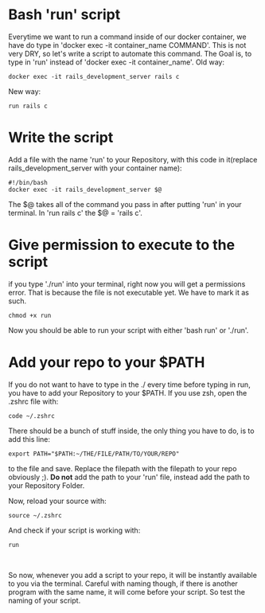 # Bash 'run' script
Everytime we want to run a command inside of our docker container, we have do type in 'docker exec -it container_name COMMAND'. This is not very DRY, so let's write a script to automate this command. The Goal is, to type in 'run' instead of 'docker exec -it container_name'.
Old way:
```
docker exec -it rails_development_server rails c
```
New way:
```
run rails c
```
# Write the script
Add a file with the name 'run' to your Repository, with this code in it(replace rails_development_server with your container name):
```
#!/bin/bash
docker exec -it rails_development_server $@
```
The $@ takes all of the command you pass in after putting 'run' in your terminal. In 'run rails c' the $@ = 'rails c'.
# Give permission to execute to the script
if you type './run' into your terminal, right now you will get a permissions error. That is because the file is not executable yet. We have to mark it as such.
```
chmod +x run
```
Now you should be able to run your script with either 'bash run' or './run'.
# Add your repo to your $PATH
If you do not want to have to type in the ./ every time before typing in run, you have to add your Repository to your $PATH. If you use zsh, open the .zshrc file with:
```
code ~/.zshrc
```
There should be a bunch of stuff inside, the only thing you have to do, is to add this line:
```
export PATH="$PATH:~/THE/FILE/PATH/TO/YOUR/REPO"
```
to the file and save. Replace the filepath with the filepath to your repo obviously ;). **Do not** add the path to your 'run' file, instead add the path to your Repository Folder.
<br>

Now, reload your source with:
```
source ~/.zshrc
```
And check if your script is working with:
```
run
```
<br>

So now, whenever you add a script to your repo, it will be instantly available to you via the terminal. Careful with naming though, if there is another program with the same name, it will come before your script. So test the naming of your script.
